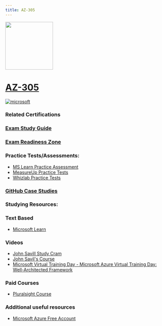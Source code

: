 ```yaml
---
title: AZ-305
---
```


<img src="/az-305.png" width="150" height="150">

# [AZ-305](https://learn.microsoft.com/certifications/exams/az-305)

 <a href='https://learn.microsoft.com/en-us/certifications/browse/?type=role-based&levels=advanced' target="_blank"><img alt='microsoft' src='https://img.shields.io/badge/expert-100000?style=for-the-badge&logo=microsoft&logoColor=white&labelColor=0078D4&color=212221'/></a>

### Related Certifications

### [Exam Study Guide](https://aka.ms/az305-studyguide)
### [Exam Readiness Zone](https://learn.microsoft.com/en-us/shows/exam-readiness-zone/preparing-for-az-305-design-identity-governance-and-monitoring-solutions-1-of-4/)

### Practice Tests/Assessments:
- [MS Learn Practice Assessment](https://learn.microsoft.com/certifications/exams/az-305/practice/assessment?assessment-type=practice&assessmentId=15)
- [MeasureUp Practice Tests](https://www.measureup.com/microsoft-practice-test-az-305-designing-microsoft-azure-infrastructure-solutions.html)
- [Whizlab Practice Tests](https://www.whizlabs.com/designing-microsoft-azure-infrastructure-solutions-az-305/)

### [GitHub Case Studies](https://aka.ms/az305labs)

### Studying Resources:
### Text Based
- [Microsoft Learn](https://learn.microsoft.com/certifications/exams/az-305)
### Videos
- [John Savill Study Cram](https://www.youtube.com/watch?v=vq9LuCM4YP4&list=PLlVtbbG169nH_CJl4wwKBfS1V8nMYr7xL&index=9&pp=iAQB)
- [John Savil's Course](https://www.youtube.com/playlist?list=PLlVtbbG169nHSnaP4ae33yQUI3zcmP5nP)
- [Microsoft Virtual Training Day - Microsoft Azure Virtual Training Day: Well-Architected Framework](https://events.microsoft.com/en-us/allevents/?language=English&clientTimeZone=1&view=list&search=Microsoft%20Azure%20Virtual%20Training%20Day:%20Well-Architected%20Framework)
### Paid Courses
- [Pluralsight Course](https://www.pluralsight.com/paths/az-305-designing-microsoft-azure-infrastructure-solutions)
### Additional useful resources
- [Microsoft Azure Free Account](https://azure.microsoft.com/en-us/offers/ms-azr-0044p)
